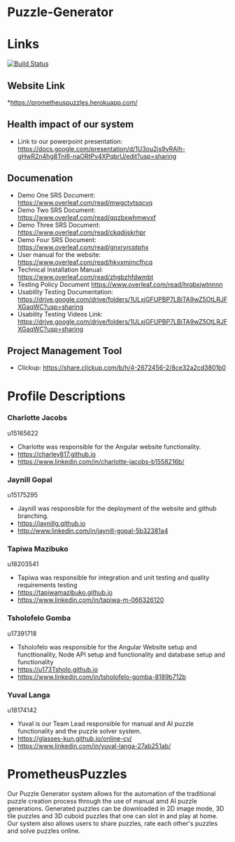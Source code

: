 # Puzzle-Generator

# Links
[![Build Status](https://travis-ci.org/COS301-SE-2020/Puzzle-Generator.svg?branch=node%2FintegrationTesting)](https://travis-ci.org/COS301-SE-2020/Puzzle-Generator)

## Website Link
*https://prometheuspuzzles.herokuapp.com/

## Health impact of our system 
* Link to our powerpoint presentation: 
https://docs.google.com/presentation/d/1U3ou2js9yRAIh-gHwR2n4hg8TnI6-naORtPv4XPqbrU/edit?usp=sharing

## Documenation
* Demo One SRS Document:
https://www.overleaf.com/read/mwgctytsqcvq
* Demo Two SRS Document:
https://www.overleaf.com/read/qqzbxwhmwvxf
* Demo Three SRS Document:
https://www.overleaf.com/read/ckqdjjskrhpr
* Demo Four SRS Document:
https://www.overleaf.com/read/gnxryrcptphx
* User manual for the website:
https://www.overleaf.com/read/hkvxmjmcfhcq 
* Technical Installation Manual:
 https://www.overleaf.com/read/zhgbzhfdwmbt
 * Testing Policy Document
https://www.overleaf.com/read/hrqbxjwtnnnn
* Usability Testing Documentation: 
https://drive.google.com/drive/folders/1ULxjGFUPBP7LBiTA9wZ5OtLRJFXGaqWC?usp=sharing
* Usability Testing Videos Link:
https://drive.google.com/drive/folders/1ULxjGFUPBP7LBiTA9wZ5OtLRJFXGaqWC?usp=sharing


## Project Management Tool
* Clickup:
https://share.clickup.com/b/h/4-2672456-2/8ce32a2cd3801b0


# Profile Descriptions
### Charlotte Jacobs 
u15165622
* Charlotte was responsible for the Angular website functionality.
* https://charley817.github.io
* https://www.linkedin.com/in/charlotte-jacobs-b1558216b/

### Jaynill Gopal 
u15175295
* Jaynill was responsible for the deployment of the website and github branching.
* https://jaynillg.github.io
* http://www.linkedin.com/in/jaynill-gopal-5b32381a4

### Tapiwa Mazibuko 
u18203541
* Tapiwa was responsible for integration and unit testing and quality requirements testing
* https://tapiwamazibuko.github.io
* https://www.linkedin.com/in/tapiwa-m-066326120

### Tsholofelo Gomba
u17391718
* Tsholofelo was responsible for the Angular Website setup and functtionality, Node API setup and functionality and database setup and functionality
* https://u173Tsholo.github.io
* https://www.linkedin.com/in/tsholofelo-gomba-8189b712b

### Yuval Langa
u18174142
* Yuval is our Team Lead responsible for manual and AI puzzle functionality and the puzzle solver system.
* https://glasses-kun.github.io/online-cv/
* https://www.linkedin.com/in/yuval-langa-27ab251ab/

# PrometheusPuzzles
Our Puzzle Generator system allows for the automation of the traditional puzzle creation process through the use of manual amd AI puzzle generations. Generated puzzles can be downloaded in 2D image mode, 3D tile puzzles and 3D cuboid puzzles that one can slot in and play at home. Our system also allows users to share puzzles, rate each other's puzzles and solve puzzles online.

